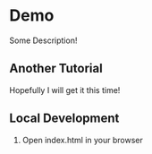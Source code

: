 # Demo

Some Description!

## Another Tutorial

Hopefully I will get it this time!

## Local Development

1. Open index.html in your browser
